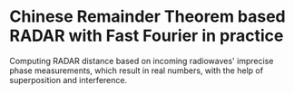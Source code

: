 # Chinese Remainder Theorem based RADAR with Fast Fourier in practice

Computing RADAR distance based on incoming radiowaves' imprecise phase measurements, which result in real numbers, with the help of superposition and interference.
 
